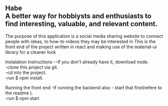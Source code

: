 Habe  
A better way for hobbiysts and enthusiasts to find interesting, valuable, and relevant content.
----
The purpose of this application is a social media sharing website to connect people with ideas, to how-to videos they may be interested in  This is the front end of the project written in react and making use of the material-ui library for a cleaner look

Instalation Instructions
--If you don't already have it, download node.  
-clone this project via git.  
-cd into the project.  
-run $ npm install.  

Running the front end
-If running the backend also - start that first(refere to the readme ).    
-run $ npm start  

